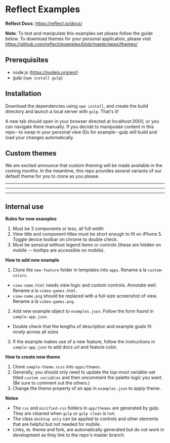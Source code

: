 # Reflect Examples

**Reflect Docs**: https://reflect.io/docs/

**Note**: To test and manipulate this examples set please follow the guide below. To download themes for your personal application, please visit https://github.com/reflect/examples/blob/master/apps/themes/

## Prerequisites

- node.js (https://nodejs.org/en/)
- gulp (`npm install gulp`)

## Installation

Download the dependencies using `npm install`, and create the build directory and launch a local server with `gulp`. That's it!

A new tab should open in your browser directed at localhost:3000, or you can navigate there manually. If you decide to manipulate content in this repo--to swap in your personal view IDs for example--gulp will build and load your changes automatically.

## Custom themes

We are excited announce that custom theming will be made available in the coming months. In the meantime, this repo provides several variants of our default theme for you to clone as you please.

--------------------------------------------------

--------------------------------------------------

--------------------------------------------------

## Internal use

**Rules for new examples**
1. Must be 3 components or less, all full width
2. View title and component titles must be short enough to fit on iPhone 5. Toggle device toolbar on chrome to double check.
3. Must be sensical without legend items or controls (these are hidden on mobile -- tooltips are accessible on mobile).

**How to add new example**
1. Clone the `new-feature` folder in templates into `apps`. Rename a la `custom-colors`.
  - `view-name.html` needs view logic and custom controls. Annotate well. Rename a la `video-games.html`.
  - `view-name.png` should be replaced with a full-size screenshot of view. Rename a la `video-games.png`.
2. Add new example object to `examples.json`. Follow the form found in `sample-app.json`.
  - Double check that the lengths of description and example goals fit nicely across all sizes
3. If the example makes use of a new feature, follow the instructions in `sample-app.json` to add docs url and feature color.

**How to create new theme**
1. Clone `sample-theme.scss` into `apps/themes`.
2. Generally, you should only need to update the top-most variable-set titled `custom variables` and then uncomment the palette logic you want. (Be sure to comment out the others.)
3. Change the theme property of an app in `examples.json` to apply theme.  

**Notes**
- The `css` and `minified-css` folders in `app/themes` are generated by gulp. They are cleaned when `gulp` or `gulp clean` is run.
- The class `desktop only` can be applied to controls and other elements that are helpful but not needed for mobile.
- Links, ie. theme and fork, are automatically generated but do not work in development as they link to the repo's master branch.
